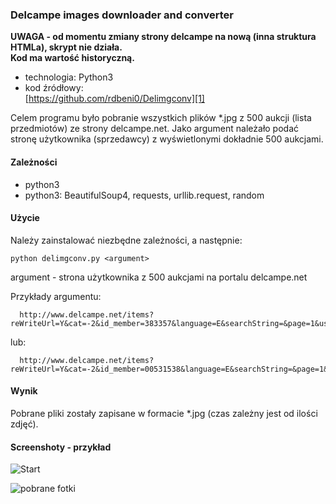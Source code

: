 ### Delcampe images downloader and converter

**UWAGA - od momentu zmiany strony delcampe na nową (inna struktura HTMLa), skrypt nie działa.  
Kod ma wartość historyczną.**

* technologia: Python3
* kod źródłowy:   
[https://github.com/rdbeni0/Delimgconv][1]  

Celem programu było pobranie wszystkich plików *.jpg z 500 aukcji (lista przedmiotów) ze strony delcampe.net.
Jako argument należało podać stronę użytkownika (sprzedawcy) z wyświetlonymi dokładnie 500 aukcjami.

[1]: https://github.com/rdbeni0/Delimgconv
#### Zależności

- python3
- python3: BeautifulSoup4, requests, urllib.request, random 

#### Użycie

Należy zainstalować niezbędne zależności, a następnie:

	python delimgconv.py <argument>

argument - strona użytkownika z 500 aukcjami na portalu delcampe.net

Przykłady argumentu:


      http://www.delcampe.net/items?reWriteUrl=Y&cat=-2&id_member=383357&language=E&searchString=&page=1&useAsDefault=N&layoutForm[listitemsperpage]=500

lub:  

      http://www.delcampe.net/items?reWriteUrl=Y&cat=-2&id_member=00531538&language=E&searchString=&page=1&useAsDefault=N&layoutForm[listitemsperpage]=500

#### Wynik
	
Pobrane pliki zostały zapisane w formacie *.jpg (czas zależny jest od ilości zdjęć).

#### Screenshoty - przykład

![Start](https://raw.githubusercontent.com/rdbeni0/Delimgconv/master/Delimgconv1.jpg)

![pobrane fotki](https://raw.githubusercontent.com/rdbeni0/Delimgconv/master/Delimgconv2.jpg)
